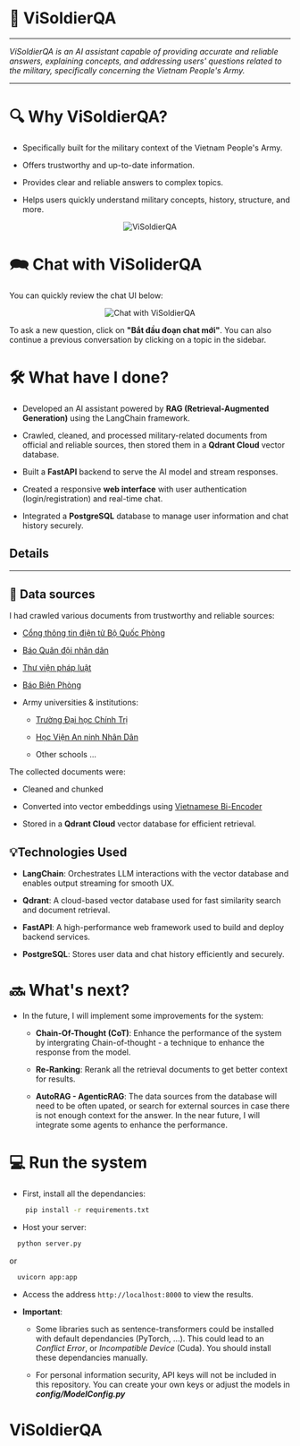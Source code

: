 # 📌 ViSoldierQA

---

*ViSoldierQA is an AI assistant capable of providing accurate and reliable answers, explaining concepts, and addressing users' questions related to the military, specifically concerning the Vietnam People's Army.*

---

# 🔍 Why ViSoldierQA?

- Specifically built for the military context of the Vietnam People's Army.

- Offers trustworthy and up-to-date information.

- Provides clear and reliable answers to complex topics.

- Helps users quickly understand military concepts, history, structure, and more.

<p align="center">
<img src="https://i.imgur.com/iz94DjN.png" alt="ViSoldierQA"/>
</p>

# 🗪 Chat with ViSoliderQA

You can quickly review the chat UI below:

<p align="center">
<img src="https://i.imgur.com/AY2I6ay.png" alt="Chat with ViSoldierQA">
</p>

To ask a new question, click on **"Bắt đầu đoạn chat mới"**. You can also continue a previous conversation by clicking on a topic in the sidebar.

# 🛠 What have I done?

- Developed an AI assistant powered by **RAG (Retrieval-Augmented Generation)** using the LangChain framework.

- Crawled, cleaned, and processed military-related documents from official and reliable sources, then stored them in a **Qdrant Cloud** vector database.

- Built a **FastAPI** backend to serve the AI model and stream responses.

- Created a responsive **web interface** with user authentication (login/registration) and real-time chat.

- Integrated a **PostgreSQL** database to manage user information and chat history securely.

## Details

---

## 📃 Data sources

I had crawled various documents from trustworthy and reliable sources:

- <a href="https://mod.gov.vn/home" target="_blank"> Cổng thông tin điện tử Bộ Quốc Phòng </a>

- <a href="https://www.qdnd.vn/" target="_blank"> Báo Quân đội nhân dân </a>

- <a href="https://thuvienphapluat.vn/" target="_blank"> Thư viện pháp luật </a>

- <a href="https://www.bienphong.com.vn/" target="_blank"> Báo Biên Phòng </a>

- Army universities & institutions:

    * <a href="http://daihocchinhtri.edu.vn/" target="_blank"> Trường Đại học Chính Trị </a> 

    * <a href="https://hvannd.edu.vn/" target="_blank"> Học Viện An ninh Nhân Dân </a>

    * Other schools ...
    
The collected documents were:

- Cleaned and chunked

- Converted into vector embeddings using <a href="https://huggingface.co/bkai-foundation-models/vietnamese-bi-encoder" target="_blank"> Vietnamese Bi-Encoder </a>

- Stored in a **Qdrant Cloud** vector database for efficient retrieval.


## 💡Technologies Used
- **LangChain**: Orchestrates LLM interactions with the vector database and enables output streaming for smooth UX.

- **Qdrant**: A cloud-based vector database used for fast similarity search and document retrieval.

- **FastAPI**: A high-performance web framework used to build and deploy backend services.

- **PostgreSQL**: Stores user data and chat history efficiently and securely.

# 🔜 What's next?
- In the future, I will implement some improvements for the system:

    *  **Chain-Of-Thought (CoT)**: Enhance the performance of the system by intergrating Chain-of-thought - a technique to enhance the response from the model. 

    * **Re-Ranking**: Rerank all the retrieval documents to get better context for results.

    * **AutoRAG - AgenticRAG**: The data sources from the database will need to be often upated, or search for external sources in case there is not enough context for the answer. In the near future, I will integrate some agents to enhance the performance.

# 💻 Run the system
- First, install all the dependancies:
```bash
    pip install -r requirements.txt
```

- Host your server:
```bash
  python server.py
```
or 
```bash
  uvicorn app:app
```

- Access the address `http://localhost:8000` to view the results.

- **Important**: 
    
    * Some libraries such as sentence-transformers could be installed with default dependancies (PyTorch, ...). This could lead to an *Conflict Error*, or *Incompatible Device* (Cuda). You should install these dependancies manually.

    * For personal information security, API keys will not be included in this repository. You can create your own keys or adjust the models in ***config/ModelConfig.py***
# ViSoldierQA
